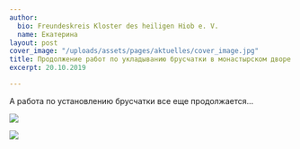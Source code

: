 ```yaml
---
author:
  bio: Freundeskreis Kloster des heiligen Hiob e. V.
  name: Екатерина
layout: post
cover_image: "/uploads/assets/pages/aktuelles/cover_image.jpg"
title: Продолжение работ по укладыванию брусчатки в монастырском дворе
excerpt: 20.10.2019

---
```

А работа по установлению брусчатки все еще продолжается...

![](https://res.cloudinary.com/hiobmon/image/upload/v1571580658/media/2019/b362809c-d271-42b0-af9f-fd4540a73e55_byowf5.jpg)

![](https://res.cloudinary.com/hiobmon/image/upload/v1571580677/media/2019/cf6448de-2a48-418e-95b0-f36bd37a2c7f_pvrieu.jpg)